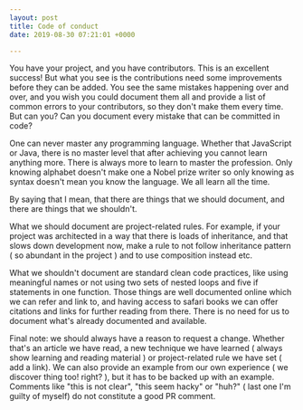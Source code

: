 ```yaml
---
layout: post
title: Code of conduct
date: 2019-08-30 07:21:01 +0000

---
```

You have your project, and you have contributors. This is an excellent success! But what you see is the contributions need some improvements before they can be added. You see the same mistakes happening over and over, and you wish you could document them all and provide a list of common errors to your contributors, so they don't make them every time. But can you? Can you document every mistake that can be committed in code?

One can never master any programming language. Whether that JavaScript or Java, there is no master level that after achieving you cannot learn anything more. There is always more to learn to master the profession. Only knowing alphabet doesn't make one a Nobel prize writer so only knowing as syntax doesn't mean you know the language. We all learn all the time. 

By saying that I mean, that there are things that we should document, and there are things that we shouldn't.

What we should document are project-related rules. For example, if your project was architected in a way that there is loads of inheritance, and that slows down development now, make a rule to not follow inheritance pattern ( so abundant in the project ) and to use composition instead etc.

What we shouldn't document are standard clean code practices, like using meaningful names or not using two sets of nested loops and five if statements in one function. Those things are well documented online which we can refer and link to, and having access to safari books we can offer citations and links for further reading from there. There is no need for us to document what's already documented and available. 

Final note: we should always have a reason to request a change. Whether that's an article we have read, a new technique we have learned ( always show learning and reading material ) or project-related rule we have set ( add a link). We can also provide an example from our own experience ( we discover thing too! right? ), but it has to be backed up with an example. Comments like "this is not clear", "this seem hacky" or "huh?" ( last one I'm guilty of myself) do not constitute a good PR comment.